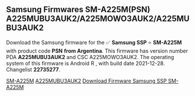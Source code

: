 <h2>Samsung Firmwares SM-A225M(PSN) A225MUBU3AUK2/A225MOWO3AUK2/A225MUBU3AUK2</h2>
Download the Samsung firmware for the ✅ <strong>Samsung SSP </strong> ⭐ <strong>SM-A225M</strong> with product code <strong>PSN</strong> <strong> from Argentina</strong>. This firmware has version number PDA <strong>A225MUBU3AUK2</strong> and CSC A225MOWO3AUK2. The operating system of this firmware is Android R , with build date 2021-12-28. Changelist <strong>22735277</strong>.

[SM-A225M](https://samfirm.shop/samsung/model/SM-A225M)
[A225MUBU3AUK2](https://samfirm.shop/samsung/pda/A225MUBU3AUK2)
[Download Firmware Samsung SSP SM-A225M](https://samfirm.shop/samsung/firmware/485889)
